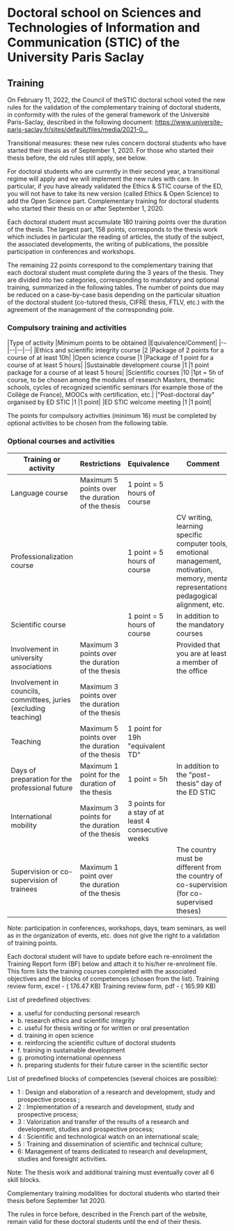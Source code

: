 # Doctoral school on Sciences and Technologies of Information and Communication (STIC) of the University Paris Saclay

## Training

On February 11, 2022, the Council of theSTIC doctoral school voted the new rules for the validation of the complementary training of doctoral students, in conformity with the rules of the general framework of the Université Paris-Saclay, described in the following document: https://www.universite-paris-saclay.fr/sites/default/files/media/2021-0…

Transitional measures: these new rules concern doctoral students who have started their thesis as of September 1, 2020. For those who started their thesis before, the old rules still apply, see below. 

For doctoral students who are currently in their second year, a transitional regime will apply and we will implement the new rules with care. In particular, if you have already validated the Ethics & STIC course of the ED, you will not have to take its new version (called Ethics & Open Science) to add the Open Science part.
Complementary training for doctoral students who started their thesis on or after September 1, 2020.

Each doctoral student must accumulate 180 training points over the duration of the thesis. The largest part, 158 points, corresponds to the thesis work which includes in particular the reading of articles, the study of the subject, the associated developments, the writing of publications, the possible participation in conferences and workshops.

The remaining 22 points correspond to the complementary training that each doctoral student must complete during the 3 years of the thesis. They are divided into two categories, corresponding to mandatory and optional training, summarized in the following tables. The number of points due may be reduced on a case-by-case basis depending on the particular situation of the doctoral student (co-tutored thesis, CIFRE thesis, FTLV, etc.) with the agreement of the management of the corresponding pole.

### Compulsory training and activities

|Type of activity 	|Minimum points to be obtained 	|Equivalence/Comment|
|--|--|--|--|
|Ethics and scientific integrity course 	|2 	|Package of 2 points for a course of at least 10h|
|Open science course 	|1 	|Package of 1 point for a course of at least 5 hours|
|Sustainable development course 	|1 	|1 point package for a course of at least 5 hours|
|Scientific courses 	|10 	|1pt = 5h of course, to be chosen among the modules of research Masters, thematic schools, cycles of recognized scientific seminars (for example those of the Collège de France), MOOCs with certification, etc.|
|"Post-doctoral day" organised by ED STIC 	|1 	|1 point|
|ED STIC welcome meeting 	|1 	|1 point|

The points for compulsory activities (minimum 16) must be completed by optional activities to be chosen from the following table.

### Optional courses and activities

|Training or activity 	|Restrictions 	|Equivalence 	|Comment|
|--|--|--|--|
|Language course 	|Maximum 5 points over the duration of the thesis 	|1 point = 5 hours of course| | 	 
|Professionalization course 	|  	|1 point = 5 hours of course 	|CV writing, learning specific computer tools, emotional management, motivation, memory, mental representations, pedagogical alignment, etc.|
|Scientific course 	 | 	|1 point = 5 hours of course 	|In addition to the mandatory courses|
|Involvement in university associations 	|Maximum 3 points over the duration of the thesis 	|  	|Provided that you are at least a member of the office|
|Involvement in councils, committees, juries (excluding teaching) 	|Maximum 3 points over the duration of the thesis | | |	  	 
|Teaching 	|Maximum 5 points over the duration of the thesis 	|1 point for 19h "equivalent TD" 	| | 
|Days of preparation for the professional future 	|Maximum 1 point for the duration of the thesis 	|1 point = 5h     	|In addition to the "post-thesis" day of the ED STIC|
|International mobility 	|Maximum 3 points for the duration of the thesis 	|3 points for a stay of at least 4 consecutive weeks |	 |
|Supervision or co-supervision of trainees 	|Maximum 1 point over the duration of the thesis 	|  	|The country must be different from the country of co-supervision (for co-supervised theses)|

Note: participation in conferences, workshops, days, team seminars, as well as in the organization of events, etc. does not give the right to a validation of training points.

Each doctoral student will have to update before each re-enrolment the Training Report form (BF) below and attach it to his/her re-enrolment file. This form lists the training courses completed with the associated objectives and the blocks of competences (chosen from the list).
Training review form, excel - ( 176.47 KB)
Training review form, pdf - ( 165.99 KB)

List of predefined objectives:
- a. useful for conducting personal research
- b. research ethics and scientific integrity
- c. useful for thesis writing or for written or oral presentation
- d. training in open science
- e. reinforcing the scientific culture of doctoral students
- f. training in sustainable development
- g. promoting international openness
- h. preparing students for their future career in the scientific sector

List of predefined blocks of competencies (several choices are possible):
- 1 : Design and elaboration of a research and development, study and prospective process ;
- 2 : Implementation of a research and development, study and prospective process;
- 3 : Valorization and transfer of the results of a research and development, studies and prospective process;
- 4 : Scientific and technological watch on an international scale;
- 5 : Training and dissemination of scientific and technical culture;
- 6: Management of teams dedicated to research and development, studies and foresight activities.

Note: The thesis work and additional training must eventually cover all 6 skill blocks.

Complementary training modalities for doctoral students who started their thesis before September 1st 2020.

The rules in force before, described in the French part of the website, remain valid for these doctoral students until the end of their thesis.
